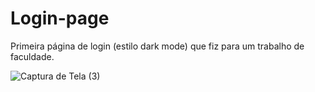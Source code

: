 # Login-page
 Primeira página de login (estilo dark mode) que fiz para  um trabalho de faculdade.

![Captura de Tela (3)](https://user-images.githubusercontent.com/108490141/228897329-9d4a25cf-016b-4d3f-90b1-64e3bc39852b.png)


